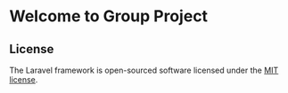 # Welcome to Group Project

## License
The Laravel framework is open-sourced software licensed under the [MIT license](https://opensource.org/licenses/MIT).
